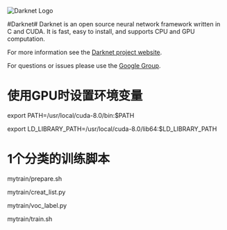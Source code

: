 ![Darknet Logo](http://pjreddie.com/media/files/darknet-black-small.png)

#Darknet#
Darknet is an open source neural network framework written in C and CUDA. It is fast, easy to install, and supports CPU and GPU computation.

For more information see the [Darknet project website](http://pjreddie.com/darknet).

For questions or issues please use the [Google Group](https://groups.google.com/forum/#!forum/darknet).

# 使用GPU时设置环境变量

export PATH=/usr/local/cuda-8.0/bin:$PATH

export LD_LIBRARY_PATH=/usr/local/cuda-8.0/lib64:$LD_LIBRARY_PATH

# 1个分类的训练脚本

mytrain/prepare.sh

mytrain/creat_list.py

mytrain/voc_label.py

mytrain/train.sh


